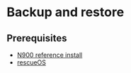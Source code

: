 # Backup and restore

## Prerequisites
* [N900 reference install](../reference-install)
* [rescueOS](http://n900.quitesimple.org/rescueOS/)

